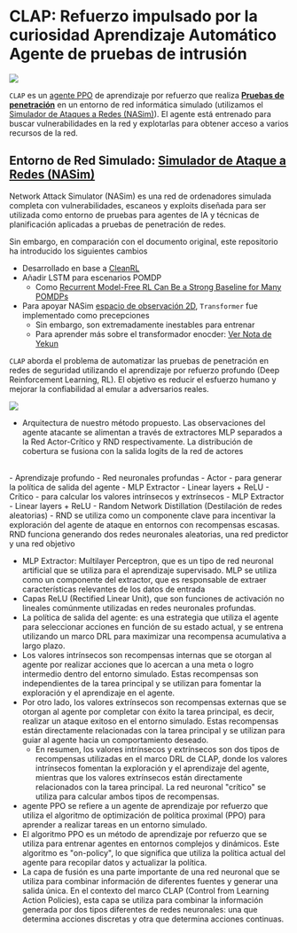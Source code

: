 # CLAP: **R**efuerzo impulsado por la curiosidad **A**prendizaje **A**utomático **A**gente de pruebas de intrusión

![](https://files.catbox.moe/784yxg.jpg)


`CLAP` es un [agente PPO](https://arxiv.org/abs/1707.06347) de aprendizaje por refuerzo que realiza [**Pruebas de penetración**](https://en.wikipedia.org/wiki/Penetration_test) en un entorno de red informática simulado (utilizamos el [Simulador de Ataques a Redes (NASim)](https://github.com/Jjschwartz/NetworkAttackSimulator)). El agente está entrenado para buscar vulnerabilidades en la red y explotarlas para obtener acceso a varios recursos de la red. 



## Entorno de Red Simulado: [Simulador de Ataque a Redes (NASim)](https://github.com/Jjschwartz/NetworkAttackSimulator)
Network Attack Simulator (NASim) es una red de ordenadores simulada completa con vulnerabilidades, escaneos y exploits diseñada para ser utilizada como entorno de pruebas para agentes de IA y técnicas de planificación aplicadas a pruebas de penetración de redes.

Sin embargo, en comparación con el documento original, este repositorio ha introducido los siguientes cambios

- Desarrollado en base a [CleanRL](https://github.com/vwxyzjn/cleanrl) 
- Añadir LSTM para escenarios POMDP
  - Como [Recurrent Model-Free RL Can Be a Strong Baseline for Many POMDPs](https://proceedings.mlr.press/v162/ni22a.html)
- Para apoyar NASim [espacio de observación 2D](https://networkattacksimulator.readthedocs.io/en/latest/reference/envs/environment.html), `Transformer` fue implementado como precepciones 
  - Sin embargo, son extremadamente inestables para entrenar
  - Para aprender más sobre el transformador enocder: [Ver Nota de Yekun](https://ychai.uk/notes/2019/07/21/RL/DRL/Decipher-AlphaStar-on-StarCraft-II/#Encoders)


`CLAP` aborda el problema de automatizar las pruebas de penetración en redes de seguridad utilizando el aprendizaje por refuerzo profundo (Deep Reinforcement Learning, RL). El objetivo es reducir el esfuerzo humano y mejorar la confiabilidad al emular a adversarios reales.

![](https://lh3.googleusercontent.com/fife/APg5EObWDg8doTIdhrWyUyIyB4zJ6qK4if0shGvuKFG4wxn-eui-LRYnPaBRMbcPTiy12RzuoPRkWnnFnn0R5vpzw4OA_vGq9XtM-7h53qplbEYhrMe18Vg8bVdNRcvGMKAYvLnQ1P70M_303deRgCfBGmyUGo2MUNi87SKQVym1NaPr7L0L75UMEmNRIaXFi0ll_O8FA7DAuAQTgs-Kl6xjHJcDDeUQSKbzom58ZknbTPuIDJ74NFDbyxDK3W2bmrKhXA9eBhKpEjVbBCFsoa03U-1dUu6I9MNM_Me0UvFv2d5jUzhZQ--VHQOrJBqHzzYhVC2Up6kacF9e8iyScXhaaM0CVee68JRIxdeMEjqcip0h5_Fyuf6489jraM4OcXFPnvp7aqSyMt1F0ktF5b7eCGpzbLZxL91YckRfRDeCoIBm_f_cGna9wBDonkyUcVG-d5wovWAsXXEiQ34LVbN7go2gM4BDiBdLQE6F89vwLRm_UWHN1WayhSTSA6ecc_-A1nD-yWzhiFGA8WluJDfC533RurN0TxBomR6er8b3XmIPVQXf2p_VERVa4AKFV3lu0EXwgybHapl5KHVwDEeQwtN4yZu_4CbISIEjJZBM6uJZEh1nq3GAxyWbddc4DQQO6lGzyasV1p6IpwUWD3ZHDoZbczDyD9L9W6k2a2tVTWtpqvElCGIxTb1Xo8RaS-V1TQ-iKCjWAu_6DeRDBA-MWqEvwdkedWdlzyxXxcVPD1vJYgQae8ZKsxC0y20p6NJU4BBpADXd5zkr_53xZKIitqS2TFE4JcQ4RKhKqhpTbVKQKuSu5oLS85P14hGjF4snPTOkvdMg_2jCwdcHy6Idn1rJih-R2sW-3WLsNnCvI7W83VWVFnOK0ETYHxv_qFemOY17LY3GrYrcfhE3zBCyvTu-nGP1fVkgyF-RPISxRBBPsnc855JKFrEmAAP7CAUYz31L78UjF4TKna_wKkM0s-ivdM_leKyZUo-baSUxQnKp-GuE-KhjoKsrChH4tu6SPWwSnCHWLJg2jNIq7xPUgbD17Lsg3vDLU-Sja47TdJczjUPnE4o-CAwwmEnar633M_k88GfOB3AICD80dIrrU1SEmqRTI7g4agpc23KTfbj5PcgRbv0RDpW4CYnOQGF4Dze-imTr9gd36abhh-57_5LWpL1Ht9BbH9wN7s_MhBzQpMJe7bMuwWqor6gNXt_v-o-Al_0IBpJGVxDMsdCJy_07oXABeMnadi_oMW7xR_7v5w7bmXsbqkAzlZjgv3GUDIj2bh5JkDSmT8Z4YRLubVHMkB2buBRLOxo8dT8-ZjNIKU0KNVbm_vU_MRmHVql1k2KTln0O_UFcX2xP7Kno5k67WFETHw6RaGq8HjGPeB0nVK-ko1oMGLyzjTe62wbM8T_ToMcCKTi2SHJihgPI0tGH-MeZrxF5B0C1x2lMx-Cow1pXfy_NCy4MGZvlMo-wR7qT5ovXh_oi3aRov2YJpo3kiQ=w1920-h975)
- Arquitectura de nuestro método propuesto. Las observaciones del agente atacante se alimentan a través de extractores MLP separados a la Red Actor-Crítico
y RND respectivamente. La distribución de cobertura se fusiona con la salida logits de la red de actores
<br>
- Aprendizaje profundo
  - Red neuronales profundas 
    - Actor
      - para generar la política de salida del agente
        - MLP Extractor   
        - Linear layers + ReLU
    -  Crítico
         - para calcular los valores intrínsecos y extrínsecos
           - MLP Extractor   
           - Linear layers + ReLU
   - Random Network Distillation (Destilación de redes aleatorias)
     - RND se utiliza como un componente clave para incentivar la exploración del agente de ataque en entornos con recompensas escasas. RND funciona generando dos redes neuronales aleatorias, una red predictor y una red objetivo
   
   - MLP Extractor: Multilayer Perceptron, que es un tipo de red neuronal artificial que se utiliza para el aprendizaje supervisado. MLP se utiliza como un componente del extractor, que es responsable de extraer características relevantes de los datos de entrada
   - Capas ReLU (Rectified Linear Unit), que son funciones de activación no lineales comúnmente utilizadas en redes neuronales profundas. 
   - La política de salida del agente:  es una estrategia que utiliza el agente para seleccionar acciones en función de su estado actual, y se entrena utilizando un marco DRL para maximizar una recompensa acumulativa a largo plazo.
   - Los valores intrínsecos son recompensas internas que se otorgan al agente por realizar acciones que lo acercan a una meta o logro intermedio dentro del entorno simulado. Estas recompensas son independientes de la tarea principal y se utilizan para fomentar la exploración y el aprendizaje en el agente.
   - Por otro lado, los valores extrínsecos son recompensas externas que se otorgan al agente por completar con éxito la tarea principal, es decir, realizar un ataque exitoso en el entorno simulado. Estas recompensas están directamente relacionadas con la tarea principal y se utilizan para guiar al agente hacia un comportamiento deseado.
     - En resumen, los valores intrínsecos y extrínsecos son dos tipos de recompensas utilizadas en el marco DRL de CLAP, donde los valores intrínsecos fomentan la exploración y el aprendizaje del agente, mientras que los valores extrínsecos están directamente relacionados con la tarea principal. La red neuronal "crítico" se utiliza para calcular ambos tipos de recompensas.
   - agente PPO se refiere a un agente de aprendizaje por refuerzo que utiliza el algoritmo de optimización de política proximal (PPO) para aprender a realizar tareas en un entorno simulado.
   - El algoritmo PPO es un método de aprendizaje por refuerzo que se utiliza para entrenar agentes en entornos complejos y dinámicos. Este algoritmo es "on-policy", lo que significa que utiliza la política actual del agente para recopilar datos y actualizar la política. 
   - La capa de fusión es una parte importante de una red neuronal que se utiliza para combinar información de diferentes fuentes y generar una salida única. En el contexto del marco CLAP (Control from Learning Action Policies), esta capa se utiliza para combinar la información generada por dos tipos diferentes de redes neuronales: una que determina acciones discretas y otra que determina acciones continuas.
